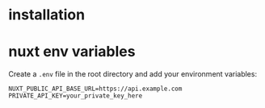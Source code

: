 # installation



# nuxt env variables

Create a `.env` file in the root directory and add your environment variables:

```env
NUXT_PUBLIC_API_BASE_URL=https://api.example.com
PRIVATE_API_KEY=your_private_key_here
```
